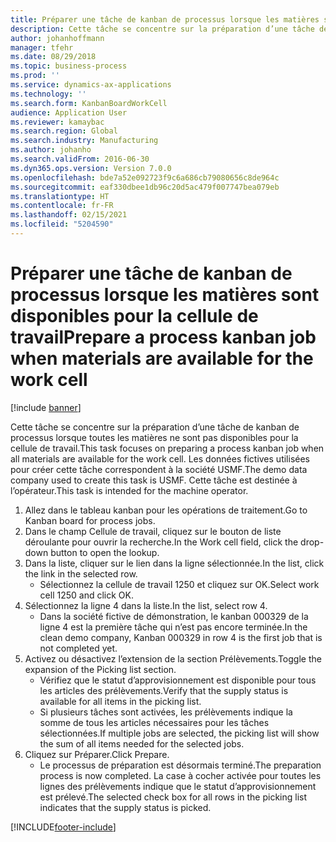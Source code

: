 ```yaml
---
title: Préparer une tâche de kanban de processus lorsque les matières sont disponibles pour la cellule de travail
description: Cette tâche se concentre sur la préparation d’une tâche de kanban de processus lorsque toutes les matières ne sont pas disponibles pour la cellule de travail.
author: johanhoffmann
manager: tfehr
ms.date: 08/29/2018
ms.topic: business-process
ms.prod: ''
ms.service: dynamics-ax-applications
ms.technology: ''
ms.search.form: KanbanBoardWorkCell
audience: Application User
ms.reviewer: kamaybac
ms.search.region: Global
ms.search.industry: Manufacturing
ms.author: johanho
ms.search.validFrom: 2016-06-30
ms.dyn365.ops.version: Version 7.0.0
ms.openlocfilehash: bde7a52e092723f9c6a686cb79080656c8de964c
ms.sourcegitcommit: eaf330dbee1db96c20d5ac479f007747bea079eb
ms.translationtype: HT
ms.contentlocale: fr-FR
ms.lasthandoff: 02/15/2021
ms.locfileid: "5204590"
---
```

# <a name="prepare-a-process-kanban-job-when-materials-are-available-for-the-work-cell"></a><span data-ttu-id="5e6fd-103">Préparer une tâche de kanban de processus lorsque les matières sont disponibles pour la cellule de travail</span><span class="sxs-lookup"><span data-stu-id="5e6fd-103">Prepare a process kanban job when materials are available for the work cell</span></span>

[!include [banner](../../includes/banner.md)]

<span data-ttu-id="5e6fd-104">Cette tâche se concentre sur la préparation d’une tâche de kanban de processus lorsque toutes les matières ne sont pas disponibles pour la cellule de travail.</span><span class="sxs-lookup"><span data-stu-id="5e6fd-104">This task focuses on preparing a process kanban job when all materials are available for the work cell.</span></span> <span data-ttu-id="5e6fd-105">Les données fictives utilisées pour créer cette tâche correspondent à la société USMF.</span><span class="sxs-lookup"><span data-stu-id="5e6fd-105">The demo data company used to create this task is USMF.</span></span> <span data-ttu-id="5e6fd-106">Cette tâche est destinée à l’opérateur.</span><span class="sxs-lookup"><span data-stu-id="5e6fd-106">This task is intended for the machine operator.</span></span>

1. <span data-ttu-id="5e6fd-107">Allez dans le tableau kanban pour les opérations de traitement.</span><span class="sxs-lookup"><span data-stu-id="5e6fd-107">Go to Kanban board for process jobs.</span></span>
2. <span data-ttu-id="5e6fd-108">Dans le champ Cellule de travail, cliquez sur le bouton de liste déroulante pour ouvrir la recherche.</span><span class="sxs-lookup"><span data-stu-id="5e6fd-108">In the Work cell field, click the drop-down button to open the lookup.</span></span>
3. <span data-ttu-id="5e6fd-109">Dans la liste, cliquer sur le lien dans la ligne sélectionnée.</span><span class="sxs-lookup"><span data-stu-id="5e6fd-109">In the list, click the link in the selected row.</span></span>
    * <span data-ttu-id="5e6fd-110">Sélectionnez la cellule de travail 1250 et cliquez sur OK.</span><span class="sxs-lookup"><span data-stu-id="5e6fd-110">Select work cell 1250 and click OK.</span></span>  
4. <span data-ttu-id="5e6fd-111">Sélectionnez la ligne 4 dans la liste.</span><span class="sxs-lookup"><span data-stu-id="5e6fd-111">In the list, select row 4.</span></span>
    * <span data-ttu-id="5e6fd-112">Dans la société fictive de démonstration, le kanban 000329 de la ligne 4 est la première tâche qui n’est pas encore terminée.</span><span class="sxs-lookup"><span data-stu-id="5e6fd-112">In the clean demo company, Kanban 000329 in row 4 is the first job that is not completed yet.</span></span>  
5. <span data-ttu-id="5e6fd-113">Activez ou désactivez l’extension de la section Prélèvements.</span><span class="sxs-lookup"><span data-stu-id="5e6fd-113">Toggle the expansion of the Picking list section.</span></span>
    * <span data-ttu-id="5e6fd-114">Vérifiez que le statut d’approvisionnement est disponible pour tous les articles des prélèvements.</span><span class="sxs-lookup"><span data-stu-id="5e6fd-114">Verify that the supply status is available for all items in the picking list.</span></span>  
    * <span data-ttu-id="5e6fd-115">Si plusieurs tâches sont activées, les prélèvements indique la somme de tous les articles nécessaires pour les tâches sélectionnées.</span><span class="sxs-lookup"><span data-stu-id="5e6fd-115">If multiple jobs are selected, the picking list will show the sum of all items needed for the selected jobs.</span></span>  
6. <span data-ttu-id="5e6fd-116">Cliquez sur Préparer.</span><span class="sxs-lookup"><span data-stu-id="5e6fd-116">Click Prepare.</span></span>
    * <span data-ttu-id="5e6fd-117">Le processus de préparation est désormais terminé.</span><span class="sxs-lookup"><span data-stu-id="5e6fd-117">The preparation process is now completed.</span></span> <span data-ttu-id="5e6fd-118">La case à cocher activée pour toutes les lignes des prélèvements indique que le statut d’approvisionnement est prélevé.</span><span class="sxs-lookup"><span data-stu-id="5e6fd-118">The selected check box for all rows in the picking list indicates that the supply status is picked.</span></span>  



[!INCLUDE[footer-include](../../../includes/footer-banner.md)]